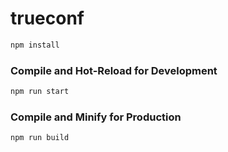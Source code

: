 # trueconf


```sh
npm install
```

### Compile and Hot-Reload for Development

```sh
npm run start
```

### Compile and Minify for Production

```sh
npm run build
```

```
